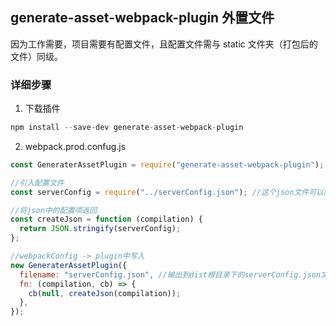 <!--
 * @Author: xiangly
 * @Date: 2020-04-19 14:40:53
 * @LastEditTime: 2020-04-19 14:49:41
 * @LastEditors: Please set LastEditors
 * @Description: webpack外置文件写入
 * @FilePath: \Webapck_learn\generate-asset-webpack-plugin.md
 -->

## generate-asset-webpack-plugin 外置文件

因为工作需要，项目需要有配置文件，且配置文件需与 static 文件夹（打包后的文件）同级。

### 详细步骤

1. 下载插件

```js
npm install --save-dev generate-asset-webpack-plugin
```

2. webpack.prod.confug.js

```js
const GeneraterAssetPlugin = require("generate-asset-webpack-plugin");

//引入配置文件
const serverConfig = require("../serverConfig.json"); //这个json文件可以随意起名除了config.json

//将json中的配置项返回
const createJson = function (compilation) {
  return JSON.stringify(serverConfig);
};

//webpackConfig -> plugin中写入
new GeneraterAssetPlugin({
  filename: "serverConfig.json", //输出到dist根目录下的serverConfig.json文件,名字可以按需改
  fn: (compilation, cb) => {
    cb(null, createJson(compilation));
  },
});
```
